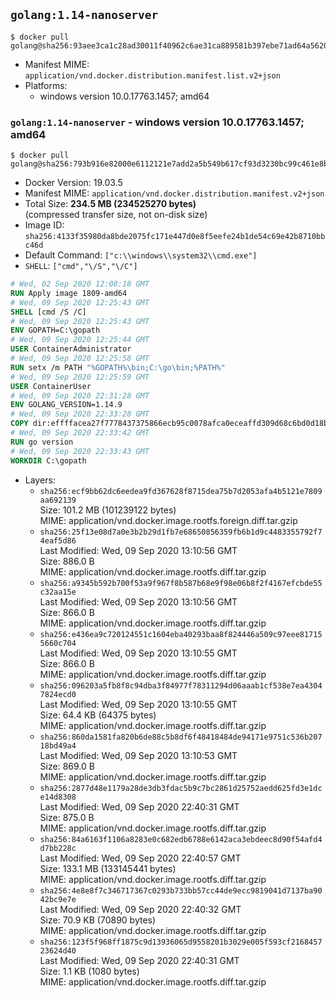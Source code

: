 ## `golang:1.14-nanoserver`

```console
$ docker pull golang@sha256:93aee3ca1c28ad30011f40962c6ae31ca889581b397ebe71ad64a5620981dec5
```

-	Manifest MIME: `application/vnd.docker.distribution.manifest.list.v2+json`
-	Platforms:
	-	windows version 10.0.17763.1457; amd64

### `golang:1.14-nanoserver` - windows version 10.0.17763.1457; amd64

```console
$ docker pull golang@sha256:793b916e82000e6112121e7add2a5b549b617cf93d3230bc99c461e8bd25b2b6
```

-	Docker Version: 19.03.5
-	Manifest MIME: `application/vnd.docker.distribution.manifest.v2+json`
-	Total Size: **234.5 MB (234525270 bytes)**  
	(compressed transfer size, not on-disk size)
-	Image ID: `sha256:4133f35980da8bde2075fc171e447d0e8f5eefe24b1de54c69e42b8710bbc46d`
-	Default Command: `["c:\\windows\\system32\\cmd.exe"]`
-	`SHELL`: `["cmd","\/S","\/C"]`

```dockerfile
# Wed, 02 Sep 2020 12:08:18 GMT
RUN Apply image 1809-amd64
# Wed, 09 Sep 2020 12:25:43 GMT
SHELL [cmd /S /C]
# Wed, 09 Sep 2020 12:25:43 GMT
ENV GOPATH=C:\gopath
# Wed, 09 Sep 2020 12:25:44 GMT
USER ContainerAdministrator
# Wed, 09 Sep 2020 12:25:58 GMT
RUN setx /m PATH "%GOPATH%\bin;C:\go\bin;%PATH%"
# Wed, 09 Sep 2020 12:25:59 GMT
USER ContainerUser
# Wed, 09 Sep 2020 22:31:28 GMT
ENV GOLANG_VERSION=1.14.9
# Wed, 09 Sep 2020 22:33:28 GMT
COPY dir:effffacea27f7778437375866ecb95c0078afca0eceaffd309d68c6bd0d18b97 in C:\go 
# Wed, 09 Sep 2020 22:33:42 GMT
RUN go version
# Wed, 09 Sep 2020 22:33:43 GMT
WORKDIR C:\gopath
```

-	Layers:
	-	`sha256:ecf9bb62dc6eedea9fd367628f8715dea75b7d2053afa4b5121e7809aa692139`  
		Size: 101.2 MB (101239122 bytes)  
		MIME: application/vnd.docker.image.rootfs.foreign.diff.tar.gzip
	-	`sha256:25f13e08d7a0e3b2b29d1fb7e68650856359fb6b1d9c4483355792f74eaf5d86`  
		Last Modified: Wed, 09 Sep 2020 13:10:56 GMT  
		Size: 886.0 B  
		MIME: application/vnd.docker.image.rootfs.diff.tar.gzip
	-	`sha256:a9345b592b700f53a9f967f8b587b68e9f98e06b8f2f4167efcbde55c32aa15e`  
		Last Modified: Wed, 09 Sep 2020 13:10:56 GMT  
		Size: 866.0 B  
		MIME: application/vnd.docker.image.rootfs.diff.tar.gzip
	-	`sha256:e436ea9c720124551c1604eba40293baa8f824446a509c97eee817155660c704`  
		Last Modified: Wed, 09 Sep 2020 13:10:55 GMT  
		Size: 866.0 B  
		MIME: application/vnd.docker.image.rootfs.diff.tar.gzip
	-	`sha256:096203a5fb8f8c94dba3f84977f78311294d06aaab1cf538e7ea43047824ecd0`  
		Last Modified: Wed, 09 Sep 2020 13:10:55 GMT  
		Size: 64.4 KB (64375 bytes)  
		MIME: application/vnd.docker.image.rootfs.diff.tar.gzip
	-	`sha256:860da1581fa820b6de88c5b8df6f48418484de94171e9751c536b20718bd49a4`  
		Last Modified: Wed, 09 Sep 2020 13:10:53 GMT  
		Size: 869.0 B  
		MIME: application/vnd.docker.image.rootfs.diff.tar.gzip
	-	`sha256:2877d48e1179a28de3db3fdac5b9c7bc2861d25752aedd625fd3e1dce14d8308`  
		Last Modified: Wed, 09 Sep 2020 22:40:31 GMT  
		Size: 875.0 B  
		MIME: application/vnd.docker.image.rootfs.diff.tar.gzip
	-	`sha256:84a6163f1106a8283e0c682edb6788e6142aca3ebdeec8d90f54afd4d7bb228c`  
		Last Modified: Wed, 09 Sep 2020 22:40:57 GMT  
		Size: 133.1 MB (133145441 bytes)  
		MIME: application/vnd.docker.image.rootfs.diff.tar.gzip
	-	`sha256:4e8e8f7c346717367c0293b733bb57cc44de9ecc9819041d7137ba9042bc9e7e`  
		Last Modified: Wed, 09 Sep 2020 22:40:32 GMT  
		Size: 70.9 KB (70890 bytes)  
		MIME: application/vnd.docker.image.rootfs.diff.tar.gzip
	-	`sha256:123f5f968ff1875c9d13936065d9558201b3029e005f593cf216845723624d40`  
		Last Modified: Wed, 09 Sep 2020 22:40:31 GMT  
		Size: 1.1 KB (1080 bytes)  
		MIME: application/vnd.docker.image.rootfs.diff.tar.gzip
